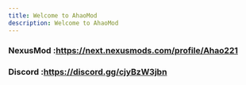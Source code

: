 ```yaml
---
title: Welcome to AhaoMod
description: Welcome to AhaoMod
---
```


### NexusMod :https://next.nexusmods.com/profile/Ahao221
### Discord :https://discord.gg/cjyBzW3jbn